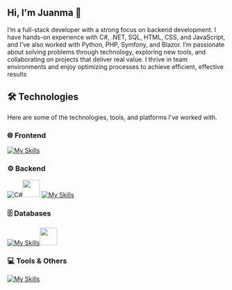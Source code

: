 ## Hi, I'm Juanma 👋
I’m a full-stack developer with a strong focus on backend development. I have hands-on experience with C#, .NET, SQL, HTML, CSS, and JavaScript, and I’ve also worked with Python, PHP, Symfony, and Blazor.
I’m passionate about solving problems through technology, exploring new tools, and collaborating on projects that deliver real value. I thrive in team environments and enjoy optimizing processes to achieve efficient, effective results
## 🛠️ Technologies
Here are some of the technologies, tools, and platforms I’ve worked with.
### 🌐 Frontend
[![My Skills](https://skillicons.dev/icons?i=js,html,css,ts,react,tailwind,bootstrap)](https://skillicons.dev)
### ⚙️ Backend
![C#](https://skillicons.dev/icons?i=cs)<img src="https://upload.wikimedia.org/wikipedia/commons/d/d0/Blazor.png" width="40" height="40"/>
[![My Skills](https://skillicons.dev/icons?i=js,html,css,ts,react,tailwind,bootstrap)](https://skillicons.dev)
### 🗄️ Databases
[![My Skills](https://skillicons.dev/icons?i=mysql)](https://skillicons.dev)<img src="https://cdn.simpleicons.org/mariadb/003545" width="40" height="40"/>
### 💻 Tools & Others
[![My Skills](https://skillicons.dev/icons?i=github,git,vscode,pycharm,postman)](https://skillicons.dev)

<!--
**JuanmaBenitez73/JuanmaBenitez73** is a ✨ _special_ ✨ repository because its `README.md` (this file) appears on your GitHub profile.

Here are some ideas to get you started:

- 🔭 I’m currently working on ...
- 🌱 I’m currently learning ...
- 👯 I’m looking to collaborate on ...
- 🤔 I’m looking for help with ...
- 💬 Ask me about ...
- 📫 How to reach me: ...
- 😄 Pronouns: ...
- ⚡ Fun fact: ...
-->
